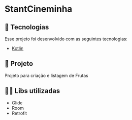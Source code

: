 # StantCineminha 


## 🚀  Tecnologias
Esse projeto foi desenvolvido com as seguintes tecnologias:

-   [Kotlin](https://kotlinlang.org/)

## 🍉  Projeto

Projeto para criação e listagem de Frutas

## 👨‍💻  Libs utilizadas

-   Glide
-   Room
-   Retrofit
